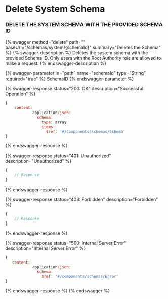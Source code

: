 # Delete System Schema

### DELETE THE SYSTEM SCHEMA WITH THE PROVIDED SCHEMA ID

{% swagger method="delete" path="" baseUrl="/schemas/system/{schemaId}" summary="Deletes the Schema" %}
{% swagger-description %}
Deletes the system schema with the provided Schema ID. Only users with the Root Authority role are allowed to make a request.
{% endswagger-description %}

{% swagger-parameter in="path" name="schemaId" type="String" required="true" %}
SchemaID
{% endswagger-parameter %}

{% swagger-response status="200: OK" description="Successful Operation" %}
```javascript
{
    content:
            application/json:
              schema:
                type: array
                items:
                  $ref: '#/components/schemas/Schema'
}
```
{% endswagger-response %}

{% swagger-response status="401: Unauthorized" description="Unauthorized" %}
```javascript
{
    // Response
}
```
{% endswagger-response %}

{% swagger-response status="403: Forbidden" description="Forbidden" %}
```javascript
{
    // Response
}
```
{% endswagger-response %}

{% swagger-response status="500: Internal Server Error" description="Internal Server Error" %}
```javascript
{
   content:
            application/json:
              schema:
                $ref: '#/components/schemas/Error'
}
```
{% endswagger-response %}
{% endswagger %}
